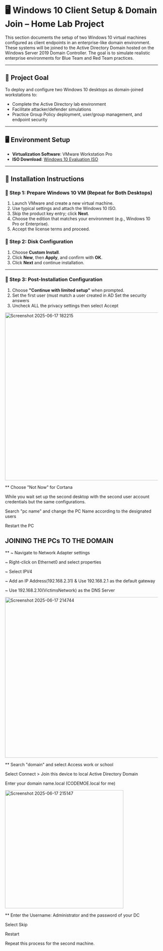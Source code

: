 # 🖥️ Windows 10 Client Setup & Domain Join – Home Lab Project

This section documents the setup of two Windows 10 virtual machines configured as client endpoints in an enterprise-like domain environment. These systems will be joined to the Active Directory Domain hosted on the Windows Server 2019 Domain Controller. The goal is to simulate realistic enterprise environments for Blue Team and Red Team practices.

---

## 🎯 Project Goal

To deploy and configure two Windows 10 desktops as domain-joined workstations to:
- Complete the Active Directory lab environment
- Facilitate attacker/defender simulations
- Practice Group Policy deployment, user/group management, and endpoint security

---

## 🖥️ Environment Setup

- **Virtualization Software**: VMware Workstation Pro
- **ISO Download**: [Windows 10 Evaluation ISO](https://www.microsoft.com/en-us/evalcenter/evaluate-windows-10-enterprise)

---

## 🔧 Installation Instructions

### 🔹 Step 1: Prepare Windows 10 VM (Repeat for Both Desktops)

1. Launch VMware and create a new virtual machine.
2. Use typical settings and attach the Windows 10 ISO.
3. Skip the product key entry; click **Next**.
4. Choose the edition that matches your environment (e.g., Windows 10 Pro or Enterprise).
5. Accept the license terms and proceed.

### 🔹 Step 2: Disk Configuration

1. Choose **Custom Install**.
2. Click **New**, then **Apply**, and confirm with **OK**.
3. Click **Next** and continue installation.

---

### 🔹 Step 3: Post-Installation Configuration

1. Choose **"Continue with limited setup"** when prompted.
2. Set the first user (must match a user created in AD
Set the security answers
3. Uncheck ALL the privacy settings then select Accept
   
<img width="554" alt="Screenshot 2025-06-17 182215" src="https://github.com/user-attachments/assets/e74c0835-95c4-492e-a98b-bd8753c2ea7c" />

** Choose "Not Now" for Cortana

While you wait set up the second desktop with the second user account credentials but the same configurations.


Search "pc name" and change the PC Name according to the designated users

Restart the PC

## JOINING THE PCs TO THE DOMAIN

** ~ Navigate to Network Adapter settings

 ~ Right-click on Ethernet0 and select properties

 ~ Select IPV4 

 ~ Add an IP Address(192.168.2.31) & Use 192.168.2.1 as the default gateway

 ~ Use 192.168.2.10(VictimsNetwork) as the DNS Server


<img width="530" alt="Screenshot 2025-06-17 214744" src="https://github.com/user-attachments/assets/e1b84fdb-7a28-4d56-8e29-07d4f49c0820" />

** Search "domain" and select Access work or school

Select Connect > Join this device to local Active Directory Domain

Enter your domain name.local (CODEMOE.local for me)

<img width="390" alt="Screenshot 2025-06-17 215147" src="https://github.com/user-attachments/assets/ebb862dd-4a4a-4810-a1e8-ec422b1665f4" />


** Enter the Username: Administrator and the password of your DC

Select Skip

Restart 


Repeat this process for the second machine.



